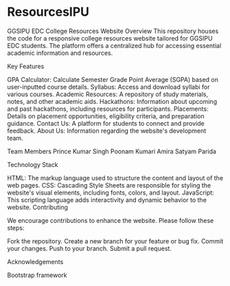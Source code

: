 # ResourcesIPU

GGSIPU EDC College Resources Website
Overview
This repository houses the code for a responsive college resources website tailored for GGSIPU EDC students. The platform offers a centralized hub for accessing essential academic information and resources.

Key Features

GPA Calculator: Calculate Semester Grade Point Average (SGPA) based on user-inputted course details.
Syllabus: Access and download syllabi for various courses.
Academic Resources: A repository of study materials, notes, and other academic aids.
Hackathons: Information about upcoming and past hackathons, including resources for participants.
Placements: Details on placement opportunities, eligibility criteria, and preparation guidance.
Contact Us: A platform for students to connect and provide feedback.
About Us: Information regarding the website's development team.

Team Members
Prince Kumar Singh
Poonam Kumari
Amira
Satyam Parida

Technology Stack

HTML: The markup language used to structure the content and layout of the web pages.
CSS: Cascading Style Sheets are responsible for styling the website's visual elements, including fonts, colors, and layout.
JavaScript: This scripting language adds interactivity and dynamic behavior to the website.
Contributing

We encourage contributions to enhance the website. Please follow these steps:

Fork the repository.
Create a new branch for your feature or bug fix.
Commit your changes.
Push to your branch.
Submit a pull request.

Acknowledgements

Bootstrap framework
